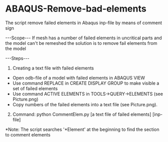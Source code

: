 # ABAQUS-Remove-bad-elements
The script remove failed elements in Abaqus inp-file by means of comment sign

---Scope---
If mesh has a number of failed elements in uncritical parts and the model can't be remeshed the solution is to remove fail elements from the model

---Steps---
1. Creating a text file with failed elements
 - Open odb-file of a model with failed elements in ABAQUS VIEW
 - Use command REPLACE in CREATE DISPLAY GROUP to make visible a set of failed elements
 - Use command ACTIVE ELEMENTS in TOOLS->QUERY->ELEMENTS (see Picture.png)
 - Copy numbers of the failed elements into a text file (see Picture.png).
2. Command:
python CommentElem.py [a text file of failed elements] [inp-file]

*Note: The script searches '*Element' at the beginning to find the section to comment elements
